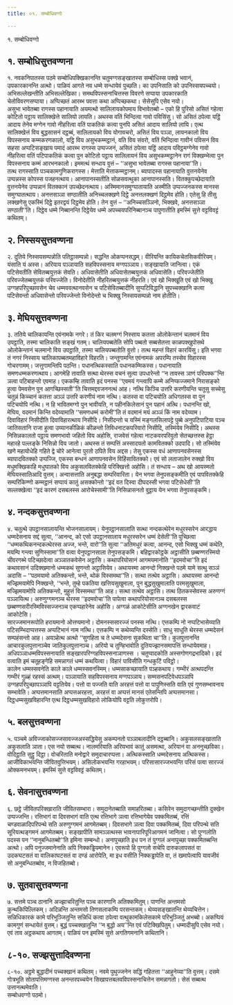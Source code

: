 ```yaml
---
title: ०१. सम्बोधिवग्गो

---
```

१. सम्बोधिवग्गो  


## १. सम्बोधिसुत्तवण्णना

१. नवकनिपातस्स पठमे सम्बोधिपक्खिकानन्ति चतुमग्गसङ्खातस्स सम्बोधिस्स पक्खे भवानं, उपकारकानन्ति अत्थो। पाळियं आगते नव धम्मे सन्धायेवं पुच्छति। का उपनिसाति को उपनिस्सयपच्चयो। अभिसल्लेखन्तीति अभिसल्लेखिका। समथविपस्सनाचित्तस्स विवरणे सप्पाया उपकारकाति चेतोविवरणसप्पाया। अप्पिच्छतं आरब्भ पवत्ता कथा अप्पिच्छकथा। सेसेसुपि एसेव नयो।  
असुभा भावेतब्बा रागस्स पहानायाति अयमत्थो सालिलायकोपमाय विभावेतब्बो – एको हि पुरिसो असितं गहेत्वा कोटितो पट्ठाय सालिक्खेत्ते सालियो लायति। अथस्स वतिं भिन्दित्वा गावो पविसिंसु। सो असितं ठपेत्वा यट्ठिं आदाय तेनेव मग्गेन गावो नीहरित्वा वतिं पाकतिकं कत्वा पुनपि असितं आदाय सालियो लायि। एत्थ सालिक्खेत्तं विय बुद्धसासनं दट्ठब्बं, सालिलायको विय योगावचरो, असितं विय पञ्ञा, लायनकालो विय विपस्सनाय कम्मकरणकालो, यट्ठि विय असुभकम्मट्ठानं, वति विय संवरो, वतिं भिन्दित्वा गावीनं पविसनं विय सहसा अप्पटिसङ्खाय पमादं आरब्भ रागस्स उप्पज्जनं, असितं ठपेत्वा यट्ठिं आदाय पविट्ठमग्गेनेव गावो नीहरित्वा वतिं पटिपाकतिकं कत्वा पुन कोटितो पट्ठाय सालिलायनं विय असुभकम्मट्ठानेन रागं विक्खम्भेत्वा पुन विपस्सनाय कम्मं आरभनकालो। इममत्थं सन्धाय वुत्तं – ‘‘असुभा भावेतब्बा रागस्स पहानाया’’ति।  
तत्थ रागस्साति पञ्चकामगुणिकरागस्स। मेत्ताति मेत्ताकम्मट्ठानम्। ब्यापादस्स पहानायाति वुत्तनयेनेव उप्पन्नस्स कोपस्स पजहनत्थाय। आनापानस्सतीति सोळसवत्थुका आनापानस्सति। वितक्कुपच्छेदायाति वुत्तनयेनेव उप्पन्नानं वितक्कानं उपच्छेदनत्थाय। अस्मिमानसमुग्घातायाति अस्मीति उप्पज्जनकस्स मानस्स समुग्घातत्थाय। अनत्तसञ्ञा सण्ठातीति अनिच्चलक्खणे दिट्ठे अनत्तलक्खणं दिट्ठमेव होति। एतेसु हि तीसु लक्खणेसु एकस्मिं दिट्ठे इतरद्वयं दिट्ठमेव होति। तेन वुत्तं – ‘‘अनिच्चसञ्ञिनो, भिक्खवे, अनत्तसञ्ञा सण्ठाती’’ति। दिट्ठेव धम्मे निब्बानन्ति दिट्ठेयेव धम्मे अपच्चयपरिनिब्बानञ्च पापुणातीति इमस्मिं सुत्ते वट्टविवट्टं कथितम्।  


## २. निस्सयसुत्तवण्णना

२. दुतिये निस्सयसम्पन्नोति पतिट्ठासम्पन्नो। सद्धन्ति ओकप्पनसद्धम्। वीरियन्ति कायिकचेतसिकवीरियम्। यंसाति यं अस्स। अरियाय पञ्ञायाति सहविपस्सनाय मग्गपञ्ञाय। सङ्खायाति जानित्वा। एकं पटिसेवतीति सेवितब्बयुत्तकं सेवति। अधिवासेतीति अधिवासेतब्बयुत्तकं अधिवासेति। परिवज्जेतीति परिवज्जेतब्बयुत्तकं परिवज्जेति। विनोदेतीति नीहरितब्बयुत्तकं नीहरति। एवं खो भिक्खूति एवं खो भिक्खु उग्गहपरिपुच्छावसेन चेव धम्मववत्थानवसेन च पटिसेवितब्बादीनि सुप्पटिविद्धानि सुपच्चक्खानि कत्वा पटिसेवन्तो अधिवासेन्तो परिवज्जेन्तो विनोदेन्तो च भिक्खु निस्सयसम्पन्नो नाम होतीति।  


## ३. मेघियसुत्तवण्णना

३. ततिये चालिकायन्ति एवंनामके नगरे। तं किर चलमग्गं निस्साय कतत्ता ओलोकेन्तानं चलमानं विय उपट्ठाति, तस्मा चालिकाति सङ्खं गतम्। चालियपब्बतेति सोपि पब्बतो सब्बसेतत्ता काळपक्खुपोसथे ओलोकेन्तानं चलमानो विय उपट्ठाति, तस्मा चालियपब्बतोति वुत्तो। तत्थ महन्तं विहारं कारयिंसु। इति भगवा तं नगरं निस्साय चालिकापब्बतमहाविहारे विहरति। जन्तुगामन्ति एवंनामकं अपरम्पि तस्सेव विहारस्स गोचरगामम्। जत्तुगामन्तिपि पठन्ति। पधानत्थिकस्साति पधानकम्मिकस्स। पधानायाति समणधम्मकरणत्थाय। आगमेहि तावाति सत्था थेरस्स वचनं सुत्वा उपधारेन्तो ‘‘न तावस्स ञाणं परिपक्क’’न्ति ञत्वा पटिबाहन्तो एवमाह। एककम्हि तावाति इदं पनस्स ‘‘एवमयं गन्त्वापि कम्मे अनिप्फज्जमाने निरासङ्को हुत्वा पेमवसेन पुन आगच्छिस्सती’’ति चित्तमद्दवजननत्थं आह। नत्थि किञ्चि उत्तरि करणीयन्ति चतूसु सच्चेसु चतुन्नं किच्चानं कतत्ता अञ्ञं उत्तरि करणीयं नाम नत्थि। कतस्स वा पटिचयोति अधिगतस्स वा पुन पटिचयोपि नत्थि। न हि भावितमग्गो पुन भावीयति, न पहीनकिलेसानं पुन पहानं अत्थि। पधानन्ति खो, मेघिय, वदमानं किन्ति वदेय्यामाति ‘‘समणधम्मं करोमी’’ति तं वदमानं मयं अञ्ञं किं नाम वदेय्याम।  
दिवाविहारं निसीदीति दिवाविहारत्थाय निसीदि। निसीदन्तो च यस्मिं मङ्गलसिलापट्टे पुब्बे अनुपटिपाटिया पञ्च जातिसतानि राजा हुत्वा उय्यानकीळिकं कीळन्तो तिविधनाटकपरिवारो निसीदि, तस्मिंयेव निसीदि। अथस्स निसिन्नकालतो पट्ठाय समणभावो जहितो विय अहोसि, राजवेसं गहेत्वा नाटकवरपरिवुतो सेतच्छत्तस्स हेट्ठा महारहे पल्लङ्के निसिन्नो विय जातो। अथस्स तं सम्पत्तिं अस्सादयतो कामवितक्को उदपादि। सो तस्मिंयेव खणे महायोधेहि गहिते द्वे चोरे आनेत्वा पुरतो ठपिते विय अद्दस। तेसु एकस्स वधं आणापनवसेनस्स ब्यापादवितक्को उप्पज्जि, एकस्स बन्धनं आणापनवसेन विहिंसावितक्को। एवं सो लताजालेन रुक्खो विय मधुमक्खिकाहि मधुघातको विय अकुसलवितक्केहि परिक्खित्तो अहोसि। तं सन्धाय – अथ खो आयस्मतो मेघियस्सातिआदि वुत्तम्। अन्वासत्ताति अनुबद्धा सम्परिवारिता। येन भगवा तेनुपसङ्कमीति एवं पापवितक्केहि सम्परिकिण्णो कम्मट्ठानं सप्पायं कातुं असक्कोन्तो ‘‘इदं वत दिस्वा दीघदस्सी भगवा पटिसेधेसी’’ति सल्लक्खेत्वा ‘‘इदं कारणं दसबलस्स आरोचेस्सामी’’ति निसिन्नासनतो वुट्ठाय येन भगवा तेनुपसङ्कमि।  


## ४. नन्दकसुत्तवण्णना

४. चतुत्थे उपट्ठानसालायन्ति भोजनसालायम्। येनुपट्ठानसालाति सत्था नन्दकत्थेरेन मधुरस्सरेन आरद्धाय धम्मदेसनाय सद्दं सुत्वा, ‘‘आनन्द, को एसो उपट्ठानसालाय मधुरस्सरेन धम्मं देसेती’’ति पुच्छित्वा ‘‘धम्मकथिकनन्दकत्थेरस्स अज्ज, भन्ते, वारो’’ति सुत्वा ‘‘अतिमधुरं कत्वा, आनन्द, एसो भिक्खु धम्मं कथेति, मयम्पि गन्त्वा सुणिस्सामा’’ति वत्वा येनुपट्ठानसाला तेनुपसङ्कमि। बहिद्वारकोट्ठके अट्ठासीति छब्बण्णरस्मियो चीवरगब्भे पटिच्छादेत्वा अञ्ञातकवेसेन अट्ठासि। कथापरियोसानं आगमयमानोति ‘‘इदमवोचा’’ति इदं कथावसानं उदिक्खमानो धम्मकथं सुणन्तो अट्ठासियेव। अथायस्मा आनन्दो निक्खन्ते पठमे यामे सत्थु सञ्ञं अदासि – ‘‘पठमयामो अतिक्कन्तो, भन्ते, थोकं विस्समथा’’ति। सत्था तत्थेव अट्ठासि। अथायस्मा आनन्दो मज्झिमयामेपि निक्खन्ते, ‘‘भन्ते, तुम्हे पकतिया खत्तियसुखुमाला, पुन बुद्धसुखुमालाति परमसुखुमाला, मज्झिमयामोपि अतिक्कन्तो, मुहुत्तं विस्समथा’’ति आह। सत्था तत्थेव अट्ठासि। तत्थ ठितकस्सेवस्स अरुणग्गं पञ्ञायित्थ। अरुणुग्गमनञ्च थेरस्स ‘‘इदमवोचा’’ति पापेत्वा कथापरियोसानञ्च दसबलस्स छब्बण्णसरीरस्मिविस्सज्जनञ्च एकप्पहारेनेव अहोसि। अग्गळं आकोटेसीति अग्गनखेन द्वारकवाटं आकोटेसि।  
सारज्जमानरूपोति हरायमानो ओत्तप्पमानो। दोमनस्ससारज्जं पनस्स नत्थि। एत्तकम्पि नो नप्पटिभासेय्याति पटिसम्भिदाप्पत्तस्स अप्पटिभानं नाम नत्थि। एत्तकम्पि न कथेय्यन्ति दस्सेति। साधु साधूति थेरस्स धम्मदेसनं सम्पहंसन्तो आह। अयञ्हेत्थ अत्थो ‘‘सुगहिता च ते धम्मदेसना सुकथिता चा’’ति। कुलपुत्तानन्ति आचारकुलपुत्तानञ्चेव जातिकुलपुत्तानञ्च। अरियो च तुण्हिभावोति दुतियज्झानसमापत्तिं सन्धायेवमाह। अधिपञ्ञाधम्मविपस्सनायाति सङ्खारपरिग्गहविपस्सनाञाणस्स । चतुप्पादकोति अस्सगोणगद्रभादिको। इदं वत्वाति इमं चतूहङ्गेहि समन्नागतं धम्मं कथयित्वा। विहारं पाविसीति गन्धकुटिं पविट्ठो।  
कालेन धम्मस्सवनेति काले काले धम्मस्सवनस्मिम्। धम्मसाकच्छायाति पञ्हकथाय। गम्भीरं अत्थपदन्ति गम्भीरं गुळ्हं रहस्सं अत्थम्। पञ्ञायाति सहविपस्सनाय मग्गपञ्ञाय। सम्मसनपटिवेधपञ्ञापि उग्गहपरिपुच्छापञ्ञापि वट्टतियेव। पत्तो वा पज्जति वाति अरहत्तं पत्तो वा पापुणिस्सति वाति एवं गुणसम्भावनाय सम्भावेति। अप्पत्तमानसाति अप्पत्तअरहत्ता, अरहत्तं वा अप्पत्तं मानसं एतेसन्तिपि अप्पत्तमानसा। दिट्ठधम्मसुखविहारन्ति एत्थ दिट्ठधम्मसुखविहारो लोकियोपि वट्टति लोकुत्तरोपि।  


## ५. बलसुत्तवण्णना

५. पञ्चमे अविज्जाकोसज्जसावज्जअस्सद्धियेसु अकम्पनतो पञ्ञाबलादीनि दट्ठब्बानि। अकुसलसङ्खाताति अकुसलाति ञाता। एस नयो सब्बत्थ। नालमरियाति अरियभावं कातुं असमत्था, अरियानं वा अननुच्छविका। वोदिट्ठाति सुट्ठु दिट्ठा। वोचरिताति मनोद्वारे समुदाचारप्पत्ता। अत्थिकस्साति धम्मदेसनाय अत्थिकस्स। आजीविकाभयन्ति जीवितवुत्तिभयम्। असिलोकभयन्ति गरहाभयम्। परिसासारज्जभयन्ति परिसं पत्वा सारज्जं ओक्कमनभयम्। इमस्मिं सुत्ते वट्टविवट्टं कथितम्।  


## ६. सेवनासुत्तवण्णना

६. छट्ठे जीवितपरिक्खाराति जीवितसम्भारा। समुदानेतब्बाति समाहरितब्बा। कसिरेन समुदागच्छन्तीति दुक्खेन उप्पज्जन्ति। रत्तिभागं वा दिवसभागं वाति एत्थ रत्तिभागे ञत्वा रत्तिभागेयेव पक्कमितब्बं, रत्तिं चण्डवाळादिपरिपन्थे सति अरुणुग्गमनं आगमेतब्बम्। दिवसभागे ञत्वा दिवा पक्कमितब्बं, दिवा परिपन्थे सति सूरियत्थङ्गमनं आगमेतब्बम्। सङ्खापीति सामञ्ञत्थस्स भावनापारिपूरिआगमनं जानित्वा। सो पुग्गलोति पदस्स पन ‘‘नानुबन्धितब्बो’’ति इमिना सम्बन्धो। अनापुच्छाति इध पन तं पुग्गलं अनापुच्छा पक्कमितब्बन्ति अत्थो। अपि पनुज्जमानेनाति अपि निक्कड्ढियमानेन। एवरूपो हि पुग्गलो सचेपि दारुकलापसतं वा उदकघटसतं वा वालिकाघटसतं वा दण्डं आरोपेति, मा इध वसीति निक्कड्ढापेति वा, तं खमापेत्वापि यावजीवं सो अनुबन्धितब्बोव, न विजहितब्बो।  


## ७. सुतवासुत्तवण्णना

७. सत्तमे पञ्च ठानानि अज्झाचरितुन्ति पञ्च कारणानि अतिक्कमितुम्। पाणन्ति अन्तमसो कुन्थकिपिल्लिकम्। अदिन्नन्ति अन्तमसो तिणसलाकम्पि परसन्तकम्। थेय्यसङ्खातन्ति थेय्यचित्तेन। सन्निधिकारकं कामे परिभुञ्जितुन्ति सन्निधिं कत्वा ठपेत्वा वत्थुकामकिलेसकामे परिभुञ्जितुं अभब्बो। अकप्पियं कामगुणं सन्धायेतं वुत्तम्। बुद्धं पच्चक्खातुन्ति ‘‘न बुद्धो अय’’न्ति एवं पटिक्खिपितुम्। धम्मादीसुपि एसेव नयो। एवं ताव अट्ठकथाय आगतम्। पाळियं पन इमस्मिं सुत्ते अगतिगमनानि कथितानि।  


## ८-१०. सज्झसुत्तादिवण्णना

८-१०. अट्ठमे बुद्धादीनं पच्चक्खानं कथितम्। नवमे पुथुज्जनेन सद्धिं गहितत्ता ‘‘आहुनेय्या’’ति वुत्तम्। दसमे गोत्रभूति सोतापत्तिमग्गस्स अनन्तरपच्चयेन सिखापत्तबलवविपस्सनाचित्तेन समन्नागतो। सेसं सब्बत्थ उत्तानत्थमेवाति।  
सम्बोधवग्गो पठमो।  